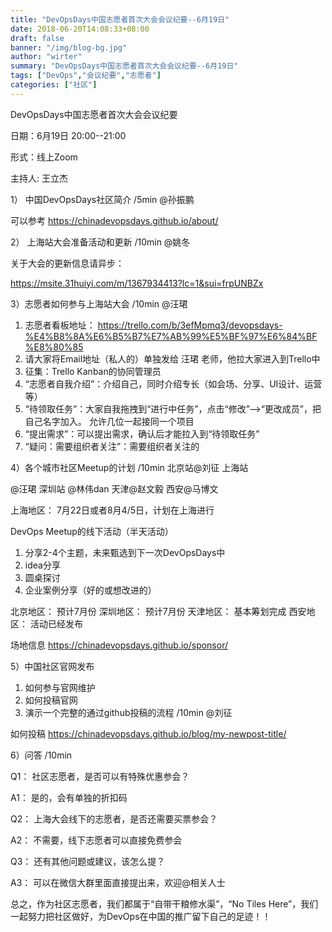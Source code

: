 ```yaml
---
title: "DevOpsDays中国志愿者首次大会会议纪要--6月19日"
date: 2018-06-20T14:08:33+08:00
draft: false
banner: "/img/blog-bg.jpg"
author: "wirter"
summary: "DevOpsDays中国志愿者首次大会会议纪要--6月19日"
tags: ["DevOps","会议纪要","志愿者"]
categories: ["社区"]
---
```

DevOpsDays中国志愿者首次大会会议纪要

日期：6月19日 20:00--21:00

形式：线上Zoom

主持人: 王立杰

1） 中国DevOpsDays社区简介 /5min @孙振鹏

可以参考 https://chinadevopsdays.github.io/about/

2） 上海站大会准备活动和更新 /10min @姚冬

关于大会的更新信息请异步：

https://msite.31huiyi.com/m/1367934413?lc=1&sui=frpUNBZx

3）志愿者如何参与上海站大会 /10min @汪珺

1. 志愿者看板地址： https://trello.com/b/3efMpmq3/devopsdays-%E4%B8%8A%E6%B5%B7%E7%AB%99%E5%BF%97%E6%84%BF%E8%80%85
2. 请大家将Email地址（私人的）单独发给 汪珺 老师，他拉大家进入到Trello中
3. 征集：Trello Kanban的协同管理员
4. “志愿者自我介绍”：介绍自己，同时介绍专长（如会场、分享、UI设计、运营等）
5. “待领取任务”：大家自我拖拽到“进行中任务”，点击“修改”—>“更改成员”，把自己名字加入。 允许几位一起接同一个项目
6. “提出需求”：可以提出需求，确认后才能拉入到“待领取任务”
7. “疑问：需要组织者关注”：需要组织者关注的

4）各个城市社区Meetup的计划 /10min 北京站@刘征 上海站

@汪珺 深圳站 @林伟dan 天津@赵文毅 西安@马博文

上海地区： 7月22日或者8月4/5日，计划在上海进行

DevOps Meetup的线下活动（半天活动）

1. 分享2-4个主题，未来甄选到下一次DevOpsDays中
2. idea分享
3. 圆桌探讨
4. 企业案例分享（好的或想改进的）

北京地区： 预计7月份
深圳地区： 预计7月份
天津地区： 基本筹划完成
西安地区： 活动已经发布

场地信息 https://chinadevopsdays.github.io/sponsor/

5）中国社区官网发布

1. 如何参与官网维护
2. 如何投稿官网
3. 演示一个完整的通过github投稿的流程 /10min @刘征

如何投稿 https://chinadevopsdays.github.io/blog/my-newpost-title/

6）问答 /10min

Q1：
社区志愿者，是否可以有特殊优惠参会？

A1：
是的，会有单独的折扣码

Q2：
上海大会线下的志愿者，是否还需要买票参会？

A2：
不需要，线下志愿者可以直接免费参会

Q3：
还有其他问题或建议，该怎么提？

A3：
可以在微信大群里面直接提出来，欢迎@相关人士

总之，作为社区志愿者，我们都属于“自带干粮修水渠”，“No Tiles Here”，我们一起努力把社区做好，为DevOps在中国的推广留下自己的足迹！！
